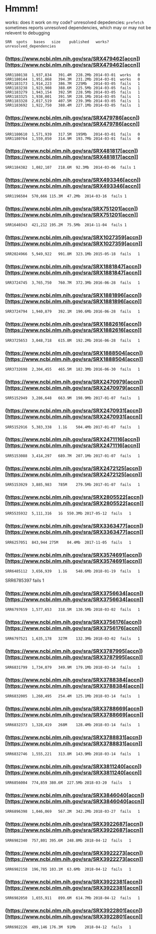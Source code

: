 # Hmmm!

works: does it work on my code?
unresolved depedencies: `prefetch` sometimes reports unresolved dependencies, which may or may not be relevent to debugging

```SRR	spots	bases	size	published	works?	unresolved_dependencies  ```

### (https://www.ncbi.nlm.nih.gov/sra/SRX479462[accn])[https://www.ncbi.nlm.nih.gov/sra/SRX479462[accn]]
```
SRR1180138	1,937,834	391.4M	228.2Mb	2014-03-01	works	0  
SRR1180144	1,951,868	394.3M	231.2Mb	2014-03-01	works	0  
SRR1183173	1,914,223	386.7M	225Mb	2014-03-05	fails	1  
SRR1183238	1,923,908	388.6M	225.5Mb	2014-03-05	fails	1  
SRR1183279	1,943,154	392.5M	228.5Mb	2014-03-05	fails	1  
SRR1183325	1,938,001	391.5M	228.1Mb	2014-03-05	fails	1  
SRR1183328	2,017,519	407.5M	239.3Mb	2014-03-05	fails	1  
SRR1183692	1,922,750	388.4M	227.1Mb	2014-03-05	fails	1 
``` 

### (https://www.ncbi.nlm.nih.gov/sra/SRX479786[accn])[https://www.ncbi.nlm.nih.gov/sra/SRX479786[accn]]
```
SRR1180610	1,571,939	317.5M	195Mb	2014-03-01	fails	0  
SRR1180764	1,559,050	314.9M	193.7Mb	2014-03-01	fails	0  
```

### (https://www.ncbi.nlm.nih.gov/sra/SRX481817[accn])[https://www.ncbi.nlm.nih.gov/sra/SRX481817[accn]]
```
SRR1184382	1,082,107	218.6M	92.3Mb	2014-03-06	fails 1
```

### (https://www.ncbi.nlm.nih.gov/sra/SRX493346[accn])[https://www.ncbi.nlm.nih.gov/sra/SRX493346[accn]]
```
SRR1196504	570,666	115.3M	47.2Mb	2014-03-16	fails 1
```

### (https://www.ncbi.nlm.nih.gov/sra/SRX751201[accn])[https://www.ncbi.nlm.nih.gov/sra/SRX751201[accn]]
```
SRR1640343	421,212	195.2M	75.5Mb	2014-11-04	fails 1
```

### (https://www.ncbi.nlm.nih.gov/sra/SRX1027359[accn])[https://www.ncbi.nlm.nih.gov/sra/SRX1027359[accn]]
```
SRR2024966	5,949,922	991.8M	323.1Mb	2015-05-18	fails	1
```

### (https://www.ncbi.nlm.nih.gov/sra/SRX1881847[accn])[https://www.ncbi.nlm.nih.gov/sra/SRX1881847[accn]]
```
SRR3724745	3,765,750	760.7M	372.3Mb	2016-06-28	fails	1
```

### (https://www.ncbi.nlm.nih.gov/sra/SRX1881896[accn])[https://www.ncbi.nlm.nih.gov/sra/SRX1881896[accn]]
```
SRR3724794	1,940,879	392.1M	190.6Mb	2016-06-28	fails	1
```

### (https://www.ncbi.nlm.nih.gov/sra/SRX1882616[accn])[https://www.ncbi.nlm.nih.gov/sra/SRX1882616[accn]]
```
SRR3725653	3,048,718	615.8M	192.2Mb	2016-06-28	fails	1
```

### (https://www.ncbi.nlm.nih.gov/sra/SRX1888504[accn])[https://www.ncbi.nlm.nih.gov/sra/SRX1888504[accn]]
```
SRR3732698	2,304,455	465.5M	182.3Mb	2016-06-30	fails	1
```

### (https://www.ncbi.nlm.nih.gov/sra/SRX2470979[accn])[https://www.ncbi.nlm.nih.gov/sra/SRX2470979[accn]]
```
SRR5152949	3,286,648	663.9M	198.9Mb	2017-01-07	fails	1
```
### (https://www.ncbi.nlm.nih.gov/sra/SRX2470931[accn])[https://www.ncbi.nlm.nih.gov/sra/SRX2470931[accn]]
```
SRR5152916	5,383,338	1.1G	504.4Mb	2017-01-07	fails	1
```

### (https://www.ncbi.nlm.nih.gov/sra/SRX2471116[accn])[https://www.ncbi.nlm.nih.gov/sra/SRX2471116[accn]]
```
SRR5153088	3,414,297	689.7M	207.1Mb	2017-01-07	fails	1
```

### (https://www.ncbi.nlm.nih.gov/sra/SRX2472125[accn])[https://www.ncbi.nlm.nih.gov/sra/SRX2472125[accn]]
```
SRR5153929	3,885,983	785M	279.5Mb	2017-01-07	fails	1
```

### (https://www.ncbi.nlm.nih.gov/sra/SRX2805522[accn])[https://www.ncbi.nlm.nih.gov/sra/SRX2805522[accn]]
```
SRR5535932	5,111,316	1G	550.3Mb	2017-05-12	fails	1
```

### (https://www.ncbi.nlm.nih.gov/sra/SRX3363477[accn])[https://www.ncbi.nlm.nih.gov/sra/SRX3363477[accn]]
```
SRR6257051	843,944	275M	84.4Mb	2017-11-05	fails	1
```

### (https://www.ncbi.nlm.nih.gov/sra/SRX3574691[accn])[https://www.ncbi.nlm.nih.gov/sra/SRX3574691[accn]]
```
SRR6485112	3,656,939	1.1G	548.6Mb	2018-01-19	fails	1
```

SRR6785397	fails	1

### (https://www.ncbi.nlm.nih.gov/sra/SRX3756634[accn])[https://www.ncbi.nlm.nih.gov/sra/SRX3756634[accn]]
```
SRR6797659	1,577,653	318.5M	130.5Mb	2018-03-02	fails	1
```

### (https://www.ncbi.nlm.nih.gov/sra/SRX3756176[accn])[https://www.ncbi.nlm.nih.gov/sra/SRX3756176[accn]]
```
SRR6797521	1,635,178	327M	132.3Mb	2018-03-02	fails	1
```

### (https://www.ncbi.nlm.nih.gov/sra/SRX3787995[accn])[https://www.ncbi.nlm.nih.gov/sra/SRX3787995[accn]]
```
SRR6831799	1,734,079	349.9M	179.1Mb	2018-03-14	fails	1
```

### (https://www.ncbi.nlm.nih.gov/sra/SRX3788384[accn])[https://www.ncbi.nlm.nih.gov/sra/SRX3788384[accn]]
```
SRR6832005	1,260,495	254.4M	125.1Mb	2018-03-14	fails	1
```

### (https://www.ncbi.nlm.nih.gov/sra/SRX3788669[accn])[https://www.ncbi.nlm.nih.gov/sra/SRX3788669[accn]]
```
SRR6832373	1,328,419	268M	128.4Mb	2018-03-14	fails	1
```

### (https://www.ncbi.nlm.nih.gov/sra/SRX3788831[accn])[https://www.ncbi.nlm.nih.gov/sra/SRX3788831[accn]]
```
SRR6832746	1,555,221	313.8M	143.9Mb	2018-03-14	fails	1
```

### (https://www.ncbi.nlm.nih.gov/sra/SRX3811240[accn])[https://www.ncbi.nlm.nih.gov/sra/SRX3811240[accn]]
```
SRR6856004	774,859	380.6M	227.5Mb	2018-03-20	fails	1
```

### (https://www.ncbi.nlm.nih.gov/sra/SRX3846040[accn])[https://www.ncbi.nlm.nih.gov/sra/SRX3846040[accn]]
```
SRR6896398	1,046,069	567.2M	342.2Mb	2018-03-27	fails	1
```

### (https://www.ncbi.nlm.nih.gov/sra/SRX3922687[accn])[https://www.ncbi.nlm.nih.gov/sra/SRX3922687[accn]]
```
SRR6982340	757,801	395.6M	248.8Mb	2018-04-12	fails	1
```

### (https://www.ncbi.nlm.nih.gov/sra/SRX3922273[accn])[https://www.ncbi.nlm.nih.gov/sra/SRX3922273[accn]]
```
SRR6982158	196,785	103.1M	63.6Mb	2018-04-12	fails	1
```

### (https://www.ncbi.nlm.nih.gov/sra/SRX3922381[accn])[https://www.ncbi.nlm.nih.gov/sra/SRX3922381[accn]]
```
SRR6982050	1,655,911	899.6M	614.7Mb	2018-04-12	fails	1
```

### (https://www.ncbi.nlm.nih.gov/sra/SRX3922801[accn])[https://www.ncbi.nlm.nih.gov/sra/SRX3922801[accn]]
```
SRR6982226	409,146	176.3M	91Mb	2018-04-12	fails	1
```